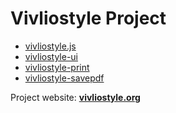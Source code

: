 # Vivliostyle Project

- [vivliostyle.js](https://github.com/vivliostyle/vivliostyle.js)
- [vivliostyle-ui](https://github.com/vivliostyle/vivliostyle-ui)
- [vivliostyle-print](https://github.com/vivliostyle/vivliostyle-print)
- [vivliostyle-savepdf](https://github.com/vivliostyle/vivliostyle-savepdf)

Project website: **[vivliostyle.org](https://vivliostyle.org)**

